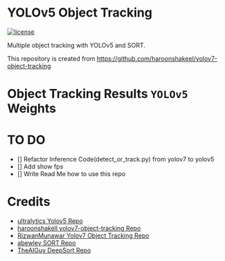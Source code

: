 # YOLOv5 Object Tracking


[![license](https://img.shields.io/github/license/mashape/apistatus.svg)](LICENSE)

Multiple object tracking with YOLOv5 and SORT. 

This repository is created from https://github.com/haroonshakeel/yolov7-object-tracking

# Object Tracking Results ``YOLOv5`` Weights

<!-- <p align="center"><img src="test.gif" width="640"\></p> -->

# TO DO
* [] Refactor Inference Code(detect_or_track.py) from yolov7 to yolov5
* [] Add show fps
* [] Write Read Me how to use this repo


# Credits  
  * [ultralytics Yolov5 Repo](https://github.com/ultralytics/yolov5)
  * [haroonshakell yolov7-object-tracking Repo](https://github.com/haroonshakeel/yolov7-object-tracking)
  * [RizwanMunawar Yolov7 Object Tracking Repo](https://github.com/RizwanMunawar/yolov7-object-tracking)
  * [abewley SORT Repo](https://github.com/abewley/sort)
  * [TheAIGuy DeepSort Repo](https://github.com/theAIGuysCode/yolov4-deepsort)
